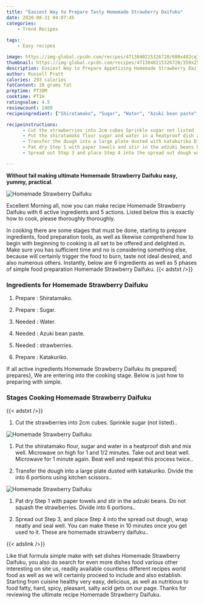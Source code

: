 ```yaml
---
title: "Easiest Way to Prepare Tasty Homemade Strawberry Daifuku"
date: 2020-08-31 04:07:45
categories:
    - Trend Recipes
    
tags:
    - Easy recipes

image: https://img-global.cpcdn.com/recipes/4713840215326720/680x482cq70/homemade-strawberry-daifuku-recipe-main-photo.jpg
thumbnail: https://img-global.cpcdn.com/recipes/4713840215326720/350x250cq70/homemade-strawberry-daifuku-recipe-main-photo.jpg
description: Easiest Way to Prepare Appetizing Homemade Strawberry Daifuku with 6 ingredients and 5 stages of easy cooking.
author: Russell Pratt
calories: 293 calories
fatContent: 10 grams fat
preptime: PT30M
cooktime: PT1H
ratingvalue: 4.5
reviewcount: 2469
recipeingredient: ["Shiratamako", "Sugar", "Water", "Azuki bean paste", "strawberries", "Katakuriko"]

recipeinstructions: 
      - Cut the strawberries into 2cm cubes Sprinkle sugar not listed 
      - Put the shiratamako flour sugar and water in a heatproof dish and mix well Microwave on high for 1 and 12 minutes Take out and beat well Microwave for 1 minute again Beat well and repeat this process twice 
      - Transfer the dough into a large plate dusted with katakuriko Divide the into 6 portions using kitchen scissors 
      - Pat dry Step 1 with paper towels and stir in the adzuki beans Do not squash the strawberries Divide into 6 portions 
      - Spread out Step 3 and place Step 4 into the spread out dough wrap neatly and seal well You can make these in 10 minutes once you get used to it These are homemade strawberry daifuku

---
```




**Without fail making ultimate Homemade Strawberry Daifuku easy, yummy, practical**. 


![Homemade Strawberry Daifuku](https://img-global.cpcdn.com/recipes/4713840215326720/680x482cq70/homemade-strawberry-daifuku-recipe-main-photo.jpg "Homemade Strawberry Daifuku")




Excellent Morning all, now you can make recipe Homemade Strawberry Daifuku with 6 active ingredients and 5 actions. Listed below this is exactly how to cook, please thoroughly thoroughly.

In cooking there are some stages that must be done, starting to prepare ingredients, food preparation tools, as well as likewise comprehend how to begin with beginning to cooking is all set to be offered and delighted in. Make sure you has sufficient time and no is considering something else, because will certainly trigger the food to burn, taste not ideal desired, and also numerous others. Instantly, below are 6 ingredients as well as 5 phases of simple food preparation Homemade Strawberry Daifuku.
{{< adstxt />}}

### Ingredients for Homemade Strawberry Daifuku


1. Prepare  : Shiratamako.

1. Prepare  : Sugar.

1. Needed  : Water.

1. Needed  : Azuki bean paste.

1. Needed  : strawberries.

1. Prepare  : Katakuriko.



If all active ingredients Homemade Strawberry Daifuku its prepared| prepares}, We are entering into the cooking stage. Below is just how to preparing with simple.

### Stages Cooking Homemade Strawberry Daifuku

{{< adstxt />}}


1. Cut the strawberries into 2cm cubes. Sprinkle sugar (not listed)..



![Homemade Strawberry Daifuku](https://img-global.cpcdn.com/steps/5134874114523136/160x128cq70/homemade-strawberry-daifuku-recipe-step-1-photo.jpg" "Homemade Strawberry Daifuku")



1. Put the shiratamako flour, sugar and water in a heatproof dish and mix well. Microwave on high for 1 and 1/2 minutes. Take out and beat well. Microwave for 1 minute again. Beat well and repeat this process twice..



1. Transfer the dough into a large plate dusted with katakuriko. Divide the into 6 portions using kitchen scissors..



![Homemade Strawberry Daifuku](https://img-global.cpcdn.com/steps/5124945303568384/160x128cq70/homemade-strawberry-daifuku-recipe-step-3-photo.jpg" "Homemade Strawberry Daifuku")



1. Pat dry Step 1 with paper towels and stir in the adzuki beans. Do not squash the strawberries. Divide into 6 portions..



1. Spread out Step 3, and place Step 4 into the spread out dough, wrap neatly and seal well. You can make these in 10 minutes once you get used to it. These are homemade strawberry daifuku..





{{< adslink />}}

Like that formula simple make with set dishes Homemade Strawberry Daifuku, you also do search for even more dishes food various other interesting on site us, readily available countless different recipes world food as well as we will certainly proceed to include and also establish. Starting from cuisine healthy very easy, delicious, as well as nutritious to food fatty, hard, spicy, pleasant, salty acid gets on our page. Thanks for reviewing the ultimate recipe Homemade Strawberry Daifuku.
